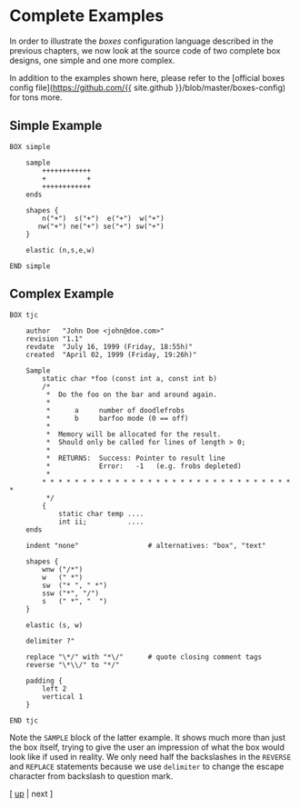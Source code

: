 # Complete Examples

In order to illustrate the *boxes* configuration language described in the previous chapters, we now look at the source code of two complete box designs, one simple and one more complex.

In addition to the examples shown here, please refer to the [official boxes config file](https://github.com/{{ site.github }}/blob/master/boxes-config) for tons more.

## Simple Example

    BOX simple
    
        sample
            ++++++++++++
            +          +
            ++++++++++++
        ends
    
        shapes {
            n("+")  s("+")  e("+")  w("+")
           nw("+") ne("+") se("+") sw("+")
        }
    
        elastic (n,s,e,w)
    
    END simple


## Complex Example

    BOX tjc
    
        author   "John Doe <john@doe.com>"
        revision "1.1"
        revdate  "July 16, 1999 (Friday, 18:55h)"
        created  "April 02, 1999 (Friday, 19:26h)"
    
        Sample
            static char *foo (const int a, const int b)
            /*
             *  Do the foo on the bar and around again.
             *
             *      a     number of doodlefrobs
             *      b     barfoo mode (0 == off)
             *
             *  Memory will be allocated for the result.
             *  Should only be called for lines of length > 0;
             *
             *  RETURNS:  Success: Pointer to result line
             *            Error:   -1   (e.g. frobs depleted)
             *
            * * * * * * * * * * * * * * * * * * * * * * * * * * * * * * * *
             */
            {
                static char temp ....
                int ii;          ....
        ends
    
        indent "none"                 # alternatives: "box", "text"
    
        shapes {
            wnw ("/*")
            w   (" *")
            sw  ("* ", " *")
            ssw ("*", "/")
            s   (" *", "  ")
        }
    
        elastic (s, w)
    
        delimiter ?"
    
        replace "\*/" with "*\/"      # quote closing comment tags
        reverse "\*\\/" to "*/"
    
        padding {
            left 2
            vertical 1
        }
    
    END tjc

Note the `SAMPLE` block of the latter example. It shows much more than just the box itself, trying to give the user an impression of what the box would look like if used in reality. We only need half the backslashes in the `REVERSE` and `REPLACE` statements because we use `delimiter` to change the escape character from backslash to question mark.


[ [up](index.html) \| next ]
